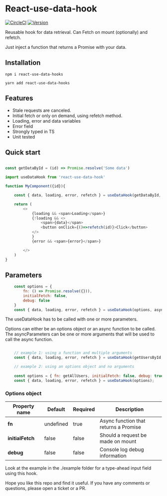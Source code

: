 # React-use-data-hook

[![CircleCI](https://img.shields.io/circleci/build/gh/LaurentZuijdwijk/react-use-data-hook?style=for-the-badge)](https://app.circleci.com/pipelines/github/LaurentZuijdwijk/react-use-data-hook) [![Version](https://img.shields.io/github/package-json/version/LaurentZuijdwijk/react-use-data-hook?style=for-the-badge)](https://www.npmjs.com/package/react-use-data-hook)

Reusable hook for data retrieval. Can Fetch on mount (optionally) and refetch. 

Just inject a function that returns a Promise with your data. 

## Installation

```
npm i react-use-data-hooks
```
```
yarn add react-use-data-hooks
```

## Features

* Stale requests are canceled.
* Initial fetch or only on demand, using refetch method.
* Loading, error and data variables
* Error field
* Strongly typed in TS
* Unit tested

## Quick start

```javascript

const getDataById = (id) => Promise.resolve('Some data')

import useDataHook from 'react-use-data-hook'

function MyComponent({id}){

    const { data, loading, error, refetch } = useDataHook(getDataById, id);

    return (
        <>
            {loading && <span>Loading</span>}
            {!loading && <>
                <span>{data}</span>
                <button onClick={()=>refetch(id)}>Click</button>
            </>
            }
            {error && <span>{error}</span>}

        </>
    )
}

```

## Parameters

```javascript
    const options = { 
        fn: () => Promise.resolve({})), 
        initialFetch: false, 
        debug: false 
    }
    const { data, loading, error, refetch } = useDataHook(options, asyncParameters);

```

The useDataHook has to be called with one or more parameters. 

Options can either be an options object or an async function to be called.
The asyncParameters can be one or more arguments that will be used to call the async function.

```javascript

    // example 1: using a function and multiple arguments
    const { data, loading, error, refetch } = useDataHook(getUsersById, userOneId, userTwoId);

    // example 2: using an options object and no arguments
    
    const options = { fn: getAllUsers, initialFetch: false, debug: true }
    const { data, loading, error, refetch } = useDataHook(options);

```

### Options object

| Property name | Default | Required | Description |
|---|---|---| --- |
| **fn** | undefined | true | Async function that returns a Promise
| **initialFetch** | false | false | Should a request be made on mount
| **debug** | false | false | Console log debug information

Look at the example in the ./example folder for a type-ahead input field using this hook.

Hope you like this repo and find it useful. If you have any comments or questions, please open a ticket or a PR. 